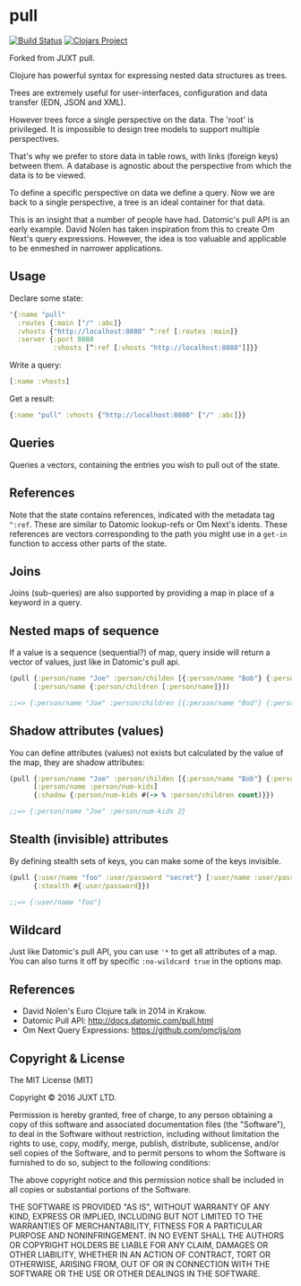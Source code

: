 # pull

[![Build Status](https://travis-ci.org/robertluo/pull.svg?branch=master)](https://travis-ci.org/robertluo/pull)
[![Clojars Project](https://img.shields.io/clojars/v/robertluo/pull.svg)](https://clojars.org/robertluo/pull)

Forked from JUXT pull.

Clojure has powerful syntax for expressing nested data structures as trees.

Trees are extremely useful for user-interfaces, configuration and data transfer (EDN, JSON and XML).

However trees force a single perspective on the data. The 'root' is privileged. It is impossible to design tree models to support multiple perspectives.

That's why we prefer to store data in table rows, with links (foreign keys) between them. A database is agnostic about the perspective from which the data is to be viewed.

To define a specific perspective on data we define a query. Now we are back to a single perspective, a tree is an ideal container for that data.

This is an insight that a number of people have had. Datomic's pull API is an early example. David Nolen has taken inspiration from this to create Om Next's query expressions. However, the idea is too valuable and applicable to be enmeshed in narrower applications.

## Usage

Declare some state:

```clojure
'{:name "pull"
  :routes {:main ["/" :abc]}
  :vhosts {"http://localhost:8080" ^:ref [:routes :main]}
  :server {:port 8080
           :vhosts [^:ref [:vhosts "http://localhost:8080"]]}}
```

Write a query:

```clojure
[:name :vhosts]
```

Get a result:

```clojure
{:name "pull" :vhosts {"http://localhost:8080" ["/" :abc]}}
```

## Queries

Queries a vectors, containing the entries you wish to pull out of the state.

## References

Note that the state contains references, indicated with the metadata tag `^:ref`. These are similar to Datomic lookup-refs or Om Next's idents. These references are vectors corresponding to the path you might use in a `get-in` function to access other parts of the state.

## Joins

Joins (sub-queries) are also supported by providing a map in place of a keyword in a query.

## Nested maps of sequence

If a value is a sequence (sequential?) of map, query inside will return a vector of values, just like in Datomic's pull api.

```clojure
(pull {:person/name "Joe" :person/childen [{:person/name "Bob"} {:person/name "Alice"}]}
      [:person/name {:person/children [:person/name]}])

;;=> {:person/name "Joe" :person/children [{:person/name "Bod"} {:person/name "Alice"}]}
```

## Shadow attributes (values)

You can define attributes (values) not exists but calculated by the value of the map, they are shadow attributes:

```clojure
(pull {:person/name "Joe" :person/childen [{:person/name "Bob"} {:person/name "Alice"}]}
      [:person/name :person/num-kids]
      {:shadow {:person/num-kids #(-> % :person/children count)}})

;;=> {:person/name "Joe" :person/num-kids 2}
```

## Stealth (invisible) attributes

By defining stealth sets of keys, you can make some of the keys invisible.

```clojure
(pull {:user/name "foo" :user/password "secret"} [:user/name :user/password]
      {:stealth #{:user/password}})

;;=> {:user/name "foo"}
```

## Wildcard

Just like Datomic's pull API, you can use `'*` to get all attributes of a map. You can also turns it off by specific `:no-wildcard true` in the options map.

## References

- David Nolen's Euro Clojure talk in 2014 in Krakow.
- Datomic Pull API: http://docs.datomic.com/pull.html
- Om Next Query Expressions: https://github.com/omcljs/om

## Copyright & License

The MIT License (MIT)

Copyright © 2016 JUXT LTD.

Permission is hereby granted, free of charge, to any person obtaining a copy of this software and associated documentation files (the "Software"), to deal in the Software without restriction, including without limitation the rights to use, copy, modify, merge, publish, distribute, sublicense, and/or sell copies of the Software, and to permit persons to whom the Software is furnished to do so, subject to the following conditions:

The above copyright notice and this permission notice shall be included in all copies or substantial portions of the Software.

THE SOFTWARE IS PROVIDED "AS IS", WITHOUT WARRANTY OF ANY KIND, EXPRESS OR IMPLIED, INCLUDING BUT NOT LIMITED TO THE WARRANTIES OF MERCHANTABILITY, FITNESS FOR A PARTICULAR PURPOSE AND NONINFRINGEMENT. IN NO EVENT SHALL THE AUTHORS OR COPYRIGHT HOLDERS BE LIABLE FOR ANY CLAIM, DAMAGES OR OTHER LIABILITY, WHETHER IN AN ACTION OF CONTRACT, TORT OR OTHERWISE, ARISING FROM, OUT OF OR IN CONNECTION WITH THE SOFTWARE OR THE USE OR OTHER DEALINGS IN THE SOFTWARE.
